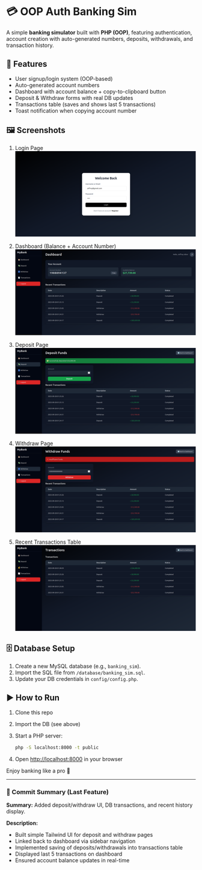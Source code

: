 # 💳 OOP Auth Banking Sim

A simple **banking simulator** built with **PHP (OOP)**, featuring authentication, account creation with auto-generated numbers, deposits, withdrawals, and transaction history.

## 🚀 Features

* User signup/login system (OOP-based)
* Auto-generated account numbers
* Dashboard with account balance + copy-to-clipboard button
* Deposit & Withdraw forms with real DB updates
* Transactions table (saves and shows last 5 transactions)
* Toast notification when copying account number


## 🖼 Screenshots

1. Login Page  
   ![Login Page](screenshots/login.png)

2. Dashboard (Balance + Account Number)  
   ![Dashboard](screenshots/dashboard.png)

3. Deposit Page  
   ![Deposit Page](screenshots/deposit.png)

4. Withdraw Page  
   ![Withdraw Page](screenshots/withdraw.png)

5. Recent Transactions Table  
   ![Transactions](screenshots/transactions.png)

## 🗄 Database Setup

1. Create a new MySQL database (e.g., `banking_sim`).
2. Import the SQL file from `/database/banking_sim.sql`.
3. Update your DB credentials in `config/config.php`.

## ▶️ How to Run

1. Clone this repo
2. Import the DB (see above)
3. Start a PHP server:

   ```bash
   php -S localhost:8000 -t public
   ```
4. Open [http://localhost:8000](http://localhost:8000) in your browser

Enjoy banking like a pro 🚀

---

### 📝 Commit Summary (Last Feature)

**Summary:** Added deposit/withdraw UI, DB transactions, and recent history display.

**Description:**

* Built simple Tailwind UI for deposit and withdraw pages
* Linked back to dashboard via sidebar navigation
* Implemented saving of deposits/withdrawals into transactions table
* Displayed last 5 transactions on dashboard
* Ensured account balance updates in real-time
